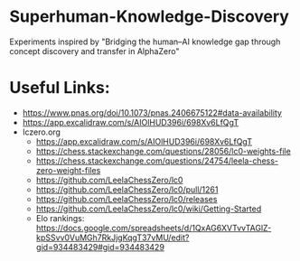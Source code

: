 # Superhuman-Knowledge-Discovery
Experiments inspired by "Bridging the human–AI knowledge gap through concept discovery and transfer in AlphaZero"

# Useful Links:
- https://www.pnas.org/doi/10.1073/pnas.2406675122#data-availability
- https://app.excalidraw.com/s/AIOlHUD396i/698Xv6LfQgT
- lczero.org
  - https://app.excalidraw.com/s/AIOlHUD396i/698Xv6LfQgT
  - https://chess.stackexchange.com/questions/28056/lc0-weights-file
  - https://chess.stackexchange.com/questions/24754/leela-chess-zero-weight-files
  - https://github.com/LeelaChessZero/lc0
  - https://github.com/LeelaChessZero/lc0/pull/1261
  - https://github.com/LeelaChessZero/lc0/releases
  - https://github.com/LeelaChessZero/lc0/wiki/Getting-Started
  - Elo rankings: https://docs.google.com/spreadsheets/d/1QxAG6XVTvvTAGlZ-kpSSvv0VuMGh7RkJjgKqgT37vMU/edit?gid=934483429#gid=934483429
